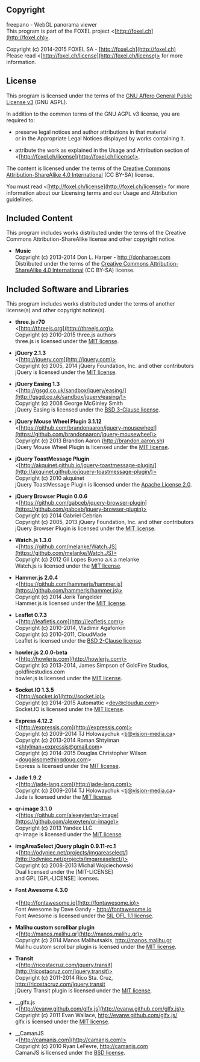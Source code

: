 
## Copyright

freepano - WebGL panorama viewer<br />
This program is part of the FOXEL project <[http://foxel.ch](http://foxel.ch)>.

Copyright (c) 2014-2015 FOXEL SA - [http://foxel.ch](http://foxel.ch)<br />
Please read <[http://foxel.ch/license](http://foxel.ch/license)> for more
information.


## License

This program is licensed under the terms of the
[GNU Affero General Public License v3](http://www.gnu.org/licenses/agpl.html)
(GNU AGPL).

In addition to the common terms of the GNU AGPL v3 license, you are required to:

*   preserve legal notices and author attributions in that material<br />
    or in the Appropriate Legal Notices displayed by works containing it.

*   attribute the work as explained in the Usage and Attribution section of
    <[http://foxel.ch/license](http://foxel.ch/license)>.

The content is licensed under the terms of the
[Creative Commons Attribution-ShareAlike 4.0 International](http://creativecommons.org/licenses/by-sa/4.0/)
(CC BY-SA) license.

You must read <[http://foxel.ch/license](http://foxel.ch/license)> for more
information about our Licensing terms and our Usage and Attribution guidelines.

## Included Content

This program includes works distributed under the terms of the Creative Commons
Attribution-ShareAlike license and other copyright notice.

*   __Music__<br />
    Copyright (c) 2013-2014 Don L. Harper - http://donharper.com<br />
    Distributed under the terms of the
    [Creative Commons Attribution-ShareAlike 4.0 International](http://creativecommons.org/licenses/by-sa/4.0/)
    (CC BY-SA) license.

## Included Software and Libraries

This program includes works distributed under the terms of another license(s) and other copyright notice(s).


*   __three.js r70__<br />
    <[http://threejs.org](http://threejs.org)><br />
    Copyright (c) 2010-2015 three.js authors<br />
    three.js is licensed under the [MIT license](http://opensource.org/licenses/MIT).

*   __jQuery 2.1.3__<br />
    <[http://jquery.com](http://jquery.com)><br />
    Copyright (c) 2005, 2014 jQuery Foundation, Inc. and other contributors<br />
    jQuery is licensed under the [MIT license](http://opensource.org/licenses/MIT).

*   __jQuery Easing 1.3__<br />
    <[http://gsgd.co.uk/sandbox/jquery/easing/](http://gsgd.co.uk/sandbox/jquery/easing/)><br />
    Copyright (c) 2008 George McGinley Smith<br />
    jQuery Easing is licensed under the [BSD 3-Clause license](http://opensource.org/licenses/BSD-3-Clause).

*   __jQuery Mouse Wheel Plugin 3.1.12__<br />
    <[https://github.com/brandonaaron/jquery-mousewheel](https://github.com/brandonaaron/jquery-mousewheel)><br />
    Copyright (c) 2013 Brandon Aaron (http://brandon.aaron.sh)<br />
    jQuery Mouse Wheel Plugin is licensed under the [MIT license](http://opensource.org/licenses/MIT).

*   __jQuery ToastMessage Plugin__<br />
    <[http://akquinet.github.io/jquery-toastmessage-plugin/](http://akquinet.github.io/jquery-toastmessage-plugin/)><br />
    Copyright (c) 2010 akquinet<br />
    jQuery ToastMessage Plugin is licensed under the [Apache License 2.0](http://opensource.org/licenses/Apache-2.0).

*   __jQuery Browser Plugin 0.0.6__<br />
    <[https://github.com/gabceb/jquery-browser-plugin](https://github.com/gabceb/jquery-browser-plugin)><br />
    Copyright (c) 2014 Gabriel Cebrian<br />
    Copyright (c) 2005, 2013 jQuery Foundation, Inc. and other contributors<br />
    jQuery Browser Plugin is licensed under the [MIT license](http://opensource.org/licenses/MIT).

*   __Watch.js 1.3.0__<br />
    <[https://github.com/melanke/Watch.JS](https://github.com/melanke/Watch.JS)><br />
    Copyright (c) 2012 Gil Lopes Bueno a.k.a melanke<br />
    Watch.js is licensed under the [MIT license](http://opensource.org/licenses/MIT).

*   __Hammer.js 2.0.4__<br />
    <[https://github.com/hammerjs/hammer.js](https://github.com/hammerjs/hammer.js)><br />
    Copyright (c) 2014 Jorik Tangelder<br />
    Hammer.js is licensed under the [MIT license](http://opensource.org/licenses/MIT).

*   __Leaflet 0.7.3__<br />
    <[http://leafletjs.com](http://leafletjs.com)><br />
    Copyright (c) 2010-2014, Vladimir Agafonkin<br />
    Copyright (c) 2010-2011, CloudMade<br />
    Leaflet is licensed under the [BSD 2-Clause license](http://opensource.org/licenses/BSD-2-Clause).

*   __howler.js 2.0.0-beta__<br />
    <[http://howlerjs.com](http://howlerjs.com)><br />
    Copyright (c) 2013-2014, James Simpson of GoldFire Studios, goldfirestudios.com<br />
    howler.js is licensed under the [MIT license](http://opensource.org/licenses/MIT).

*   __Socket.IO 1.3.5__<br />
    <[http://socket.io](http://socket.io)><br />
    Copyright (c) 2014-2015 Automattic &lt;dev@cloudup.com&gt;<br />
    Socket.IO is licensed under the [MIT license](http://opensource.org/licenses/MIT).

*   __Express 4.12.2__<br />
    <[http://expressjs.com](http://expressjs.com)><br />
    Copyright (c) 2009-2014 TJ Holowaychuk &lt;tj@vision-media.ca&gt;<br />
    Copyright (c) 2013-2014 Roman Shtylman &lt;shtylman+expressjs@gmail.com&gt;<br />
    Copyright (c) 2014-2015 Douglas Christopher Wilson &lt;doug@somethingdoug.com&gt;<br />
    Express is licensed under the [MIT license](http://opensource.org/licenses/MIT).

*   __Jade 1.9.2__<br />
    <[http://jade-lang.com](http://jade-lang.com)><br />
    Copyright (c) 2009-2014 TJ Holowaychuk &lt;tj@vision-media.ca&gt;<br />
    Jade is licensed under the [MIT license](http://opensource.org/licenses/MIT).

*   __qr-image 3.1.0__<br />
    <[https://github.com/alexeyten/qr-image](https://github.com/alexeyten/qr-image)><br />
    Copyright (c) 2013 Yandex LLC<br />
    qr-image is licensed under the [MIT license](http://opensource.org/licenses/MIT).

*   __imgAreaSelect jQuery plugin 0.9.11-rc.1__<br />
    <[http://odyniec.net/projects/imgareaselect/](http://odyniec.net/projects/imgareaselect/)><br />
    Copyright (c) 2008-2013 Michal Wojciechowski<br />
    Dual licensed under the [MIT-LICENSE]<br />
    and GPL [GPL-LICENSE] licenses.

*   __Font Awesome 4.3.0__<br />                                                
    <[http://fontawesome.io](http://fontawesome.io)><br />
    Font Awesome by Dave Gandy - http://fontawesome.io<br />
    Font Awesome is licensed under the [SIL OFL 1.1 license](http://scripts.sil.org/OFL).

*   __Malihu custom scrollbar plugin__<br />
    <[http://manos.malihu.gr](http://manos.malihu.gr)><br />
    Copyright (c) 2014 Manos Malihutsakis, http://manos.malihu.gr<br />
    Malihu custom scrollbar plugin is licensed under the [MIT license](http://opensource.org/licenses/MIT).

*   __Transit__<br />
    <[http://ricostacruz.com/jquery.transit](http://ricostacruz.com/jquery.transit)><br />
    Copyright (c) 2011-2014 Rico Sta. Cruz, http://ricostacruz.com/jquery.transit<br />
    jQuery Transit plugin is licensed under the [MIT license](http://opensource.org/licenses/MIT).

*   __glfx.js<br />
    <[http://evanw.github.com/glfx.js](http://evanw.github.com/glfx.js)><br />
    Copyright (c) 2011 Evan Wallace, http://evanw.github.com/glfx.js/<br />
    glfx is licensed under the [MIT license](http://opensource.org/licenses/MIT).

*   __CamanJS<br />
    <[http://camanjs.com](http://camanjs.com)><br />
    Copyright (c) 2010 Ryan LeFevre, http://camanjs.com<br />
    CamanJS is licensed under the [BSD license](http://opensource.org/licenses/BSD-2-Clause).

